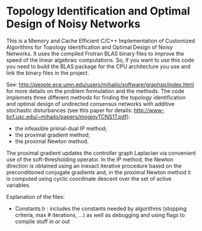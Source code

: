 # Topology Identification and Optimal Design of Noisy Networks
This is a Memory and Cache Efficient C/C++ Implementation of Customized Algorithms for Topology Identification and Optimal Design of Noisy Networks. It uses the compiled Frotran BLAS binary files to improve the speed of the linear algebraic computations. So, if you want to use this code you need to build the BLAS package for the CPU architecture you use and link the binary files in the project.

See: http://people.ece.umn.edu/users/mihailo/software/graphsp/index.html for more details on the problem formulation and the methods. The code implemets three different methods for finding the topology identification and optimal design of undirected consensus networks with additive stochastic disturbances (see this paper for details: http://www-bcf.usc.edu/~mihailo/papers/mogjovTCNS17.pdf):

- the infeasible primal-dual IP method;
- the proximal gradient method;
- the proximal Newton method.

The proximal gradient updates the controller graph Laplacian via convenient use of the soft-thresholding operator. In the IP method, the Newton direction is obtained using an inexact iterative procedure based on the preconditioned conjugate gradients and, in the proximal Newton method it is computed using cyclic coordinate descent over the set of active variables. 

Explanation of the files:
- Constants.h : includes the constants needed by algorithms (stopping criteria, max # iterations, ...) as well as debugging and using flags to compile stuff in or out
